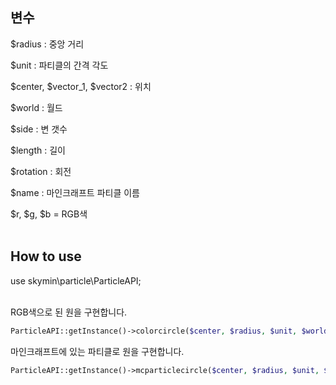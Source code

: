 ## 변수

$radius : 중앙 거리

$unit : 파티클의 간격 각도

$center, $vector_1, $vector2 : 위치

$world : 월드

$side : 변 갯수

$length : 길이

$rotation : 회전

$name : 마인크래프트 파티클 이름

$r, $g, $b = RGB색
</br>
</br>
## How to use

use skymin\particle\ParticleAPI;
</br>
</br>

RGB색으로 된 원을 구현합니다.

```php
ParticleAPI::getInstance()->colorcircle($center, $radius, $unit, $world, $r, $g, $b);
```

마인크래프트에 있는 파티클로 원을 구현합니다.
```php
ParticleAPI::getInstance()->mcparticlecircle($center, $radius, $unit, $world, $name);
```
